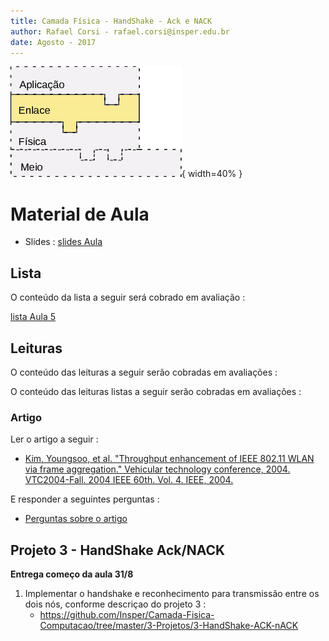 ```yaml
---
title: Camada Física - HandShake - Ack e NACK
author: Rafael Corsi - rafael.corsi@insper.edu.br
date: Agosto - 2017
---
```


![Camada Atual](figs/etapaAtualPilhaEnlace.png){ width=40% }

# Material de Aula

- Slides : [slides Aula](https://github.com/Insper/Camada-Fisica-Computacao/blob/master/2-Aulas/5-HandShake-ACK-NACK/slides.pdf)

## Lista 

O conteúdo da lista a seguir será cobrado em avaliação :

[lista Aula 5](https://github.com/Insper/Camada-Fisica-Computacao/blob/master/2-Aulas/5-HandShake-ACK-NACK/LISTA.pdf)

## Leituras 

O conteúdo das leituras  a seguir serão cobradas em avaliações :


O conteúdo das leituras listas a seguir serão cobradas em avaliações :

### Artigo 

Ler o artigo a seguir :


- [Kim, Youngsoo, et al. "Throughput enhancement of IEEE 802.11 WLAN via frame aggregation." Vehicular technology conference, 2004. VTC2004-Fall. 2004 IEEE 60th. Vol. 4. IEEE, 2004.](https://github.com/Insper/Camada-Fisica-Computacao/blob/master/2-Aulas/5-HandShake-ACK-NACK/5-Artigo-2002-Kin-el-al.pdf)

E responder a seguintes perguntas :

- [Perguntas sobre o artigo](https://github.com/Insper/Camada-Fisica-Computacao/blob/master/2-Aulas/5-HandShake-ACK-NACK/5-Artigos-Perguntas.md)

## Projeto 3 - HandShake Ack/NACK

**Entrega começo da aula 31/8**

1. Implementar o handshake e reconhecimento para transmissão entre os dois nós, conforme descriçao do projeto 3 :
    - https://github.com/Insper/Camada-Fisica-Computacao/tree/master/3-Projetos/3-HandShake-ACK-nACK
